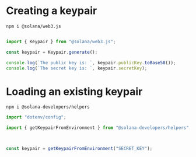 # Creating a keypair

``` shell 
npm i @solana/web3.js
```

``` typescript

import { Keypair } from "@solana/web3.js";

const keypair = Keypair.generate();

console.log(`The public key is: `, keypair.publicKey.toBase58());
console.log(`The secret key is: `, keypair.secretKey);

```

# Loading an existing keypair

``` shell 
npm i @solana-developers/helpers
```

``` typescript
import "dotenv/config";

import { getKeypairFromEnvironment } from "@solana-developers/helpers";



const keypair = getKeypairFromEnvironment("SECRET_KEY");

```